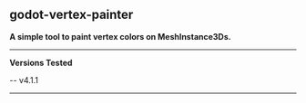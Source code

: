 ## godot-vertex-painter
 
**A simple tool to paint vertex colors on MeshInstance3Ds.**

---

**Versions Tested**

-- v4.1.1

---
